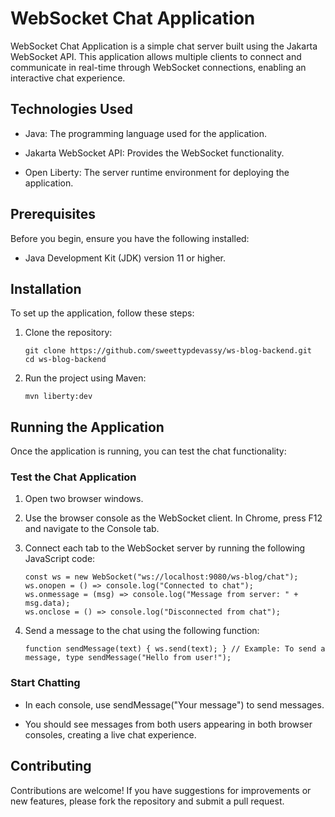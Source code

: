 # WebSocket Chat Application

WebSocket Chat Application is a simple chat server built using the Jakarta WebSocket API. This application allows multiple clients to connect and communicate in real-time through WebSocket connections, enabling an interactive chat experience.

## Technologies Used

- Java: The programming language used for the application.

- Jakarta WebSocket API: Provides the WebSocket functionality.

- Open Liberty: The server runtime environment for deploying the application.

## Prerequisites

 Before you begin, ensure you have the following installed:

- Java Development Kit (JDK) version 11 or higher.

## Installation

To set up the application, follow these steps:

1. Clone the repository:

    ```
    git clone https://github.com/sweettypdevassy/ws-blog-backend.git
    cd ws-blog-backend
    ```

2. Run the project using Maven:
    ```
    mvn liberty:dev
    ```

## Running the Application

Once the application is running, you can test the chat functionality:

### Test the Chat Application

1. Open two browser windows.

2. Use the browser console as the WebSocket client. In Chrome, press F12 and navigate to the Console tab.

3. Connect each tab to the WebSocket server by running the following JavaScript code:

    ```
    const ws = new WebSocket("ws://localhost:9080/ws-blog/chat");
    ws.onopen = () => console.log("Connected to chat"); 
    ws.onmessage = (msg) => console.log("Message from server: " + msg.data); 
    ws.onclose = () => console.log("Disconnected from chat");
    ```

4. Send a message to the chat using the following function:

    ```
    function sendMessage(text) { ws.send(text); } // Example: To send a message, type sendMessage("Hello from user!");
    ```

### Start Chatting

- In each console, use sendMessage("Your message") to send messages.

- You should see messages from both users appearing in both browser consoles, creating a live chat experience.

## Contributing

Contributions are welcome! If you have suggestions for improvements or new features, please fork the repository and submit a pull request.